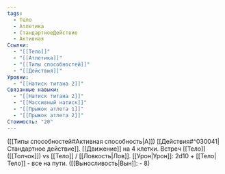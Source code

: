```yaml
---
tags:
  - Тело
  - Атлетика
  - СтандартноеДействие
  - Активная
Ссылки:
  - "[[Тело]]"
  - "[[Атлетика]]"
  - "[[Типы способностей]]"
  - "[[Действия]]"
Уровни:
  - "[[Натиск титана 2]]"
Связанные навыки:
  - "[[Натиск титана 2]]"
  - "[[Массивный натиск]]"
  - "[[Прыжок атлета 1]]"
  - "[[Прыжок атлета 2]]"
Стоимость: "20"
---
```

([[Типы способностей#Активная способность|А]]) [[Действия#^030041|Стандартное действие]]. 
[[Движение]] на 4 клетки. Встреч [[Тело]] ([[Толчок]]) vs [[Тело]] / [[Ловкость|Лов]]. [[Урон|Урон]]: 2d10 + [[Тело|Тело]] - все на пути. ([[Выносливость|Вын]]: - 8)